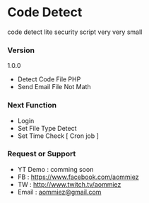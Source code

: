 # Code Detect
 code detect lite security script very very small


### Version
1.0.0
- Detect Code File PHP
- Send Email File Not Math

### Next Function

- Login
- Set File Type Detect
- Set Time Check [ Cron job ]

### Request or Support
- YT Demo : comming soon
- FB : https://www.facebook.com/aommiez
- TW : http://www.twitch.tv/aommiez
- Email : aommiez@gmail.com
 


